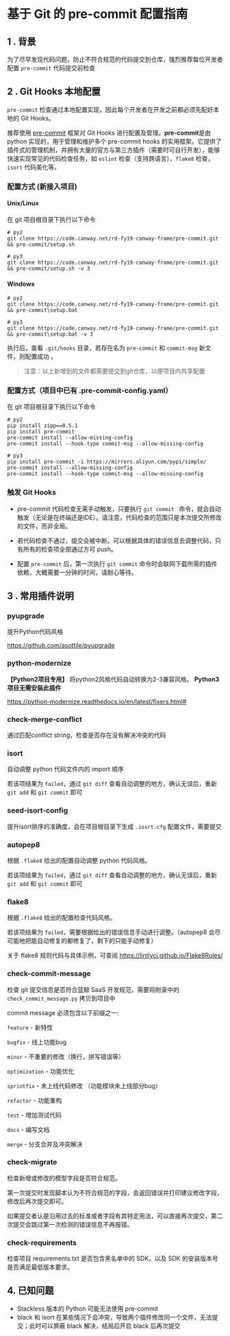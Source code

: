 # 基于 Git 的 pre-commit 配置指南

##  1 . 背景

为了尽早发现代码问题，防止不符合规范的代码提交到仓库，强烈推荐每位开发者配置 `pre-commit` 代码提交前检查

## 2 . Git Hooks 本地配置

`pre-commit` 检查通过本地配置实现，因此每个开发者在开发之前都必须先配好本地的 Git Hooks。

推荐使用 [pre-commit](https://pre-commit.com/) 框架对 Git Hooks 进行配置及管理。**pre-commit**是由 python 实现的，用于管理和维护多个 pre-commit hooks 的实用框架。它提供了插件式的管理机制，并拥有大量的官方与第三方插件（需要时可自行开发），能够快速实现常见的代码检查任务，如 `eslint` 检查（支持跨语言），`flake8` 检查，`isort` 代码美化等。


### 配置方式 (新接入项目)

#### Unix/Linux

在 git 项目根目录下执行以下命令

```shell
# py2
git clone https://code.canway.net/rd-fy19-canway-frame/pre-commit.git && pre-commit/setup.sh

# py3
git clone https://code.canway.net/rd-fy19-canway-frame/pre-commit.git && pre-commit/setup.sh -v 3

```

#### Windows

```
# py2
git clone https://code.canway.net/rd-fy19-canway-frame/pre-commit.git && pre-commit\setup.bat

# py3
git clone https://code.canway.net/rd-fy19-canway-frame/pre-commit.git && pre-commit\setup.bat -v 3

```

执行后，查看 `.git/hooks` 目录，若存在名为 `pre-commit` 和 `commit-msg` 新文件，则配置成功 。

> 注意：以上新增到的文件都需要提交到git仓库，以便项目内共享配置

### 配置方式（项目中已有 .pre-commit-config.yaml）

在 git 项目根目录下执行以下命令

```shell
# py2
pip install zipp==0.5.1
pip install pre-commit
pre-commit install --allow-missing-config
pre-commit install --hook-type commit-msg --allow-missing-config

# py3
pip install pre-commit -i https://mirrors.aliyun.com/pypi/simple/
pre-commit install --allow-missing-config
pre-commit install --hook-type commit-msg --allow-missing-config
```

### 触发 Git Hooks

- pre-commit 代码检查无需手动触发，只要执行 `git commit ` 命令，就会自动触发（无论是在终端还是IDE）。请注意，代码检查的范围只是本次提交所修改的文件，而非全局。

- 若代码检查不通过，提交会被中断。可以根据具体的错误信息去调整代码，只有所有的检查项全部通过方可 push。

- 配置 `pre-commit` 后，第一次执行 `git commit` 命令时会联网下载所需的插件依赖，大概需要一分钟的时间，请耐心等待。

## 3 . 常用插件说明

### pyupgrade

提升Python代码风格

https://github.com/asottile/pyupgrade

### python-modernize

**【Python2项目专用】** 将python2风格代码自动转换为2-3兼容风格。 **Python3 项目无需安装此插件**

https://python-modernize.readthedocs.io/en/latest/fixers.html#

### check-merge-conflict

通过匹配conflict string，检查是否存在没有解决冲突的代码

### isort

自动调整 python 代码文件内的 import 顺序

若该项结果为 `failed`，通过 `git diff` 查看自动调整的地方，确认无误后，重新 `git add` 和 `git commit` 即可

### seed-isort-config

提升isort排序的准确度，会在项目根目录下生成 `.iosrt.cfg` 配置文件，需要提交

### autopep8

根据 `.flake8` 给出的配置自动调整 python 代码风格。

若该项结果为 `failed`，通过 `git diff` 查看自动调整的地方，确认无误后，重新 `git add` 和 `git commit` 即可

### flake8

根据 `.flake8` 给出的配置检查代码风格。

若该项结果为 `failed`，需要根据给出的错误信息手动进行调整。（autopep8 会尽可能地把能自动修复的都修复了，剩下的只能手动修复）


关于 flake8 规则代码与具体示例，可查阅 https://lintlyci.github.io/Flake8Rules/

### check-commit-message

检查 git 提交信息是否符合蓝鲸 SaaS 开发规范，需要将附录中的 `check_commit_message.py` 拷贝到项目中


commit message 必须包含以下前缀之一:

`feature`     	- 新特性

`bugfix`      	- 线上功能bug

`minor`       	- 不重要的修改（换行，拼写错误等）

`optimization`	- 功能优化

`sprintfix`   	- 未上线代码修改 （功能模块未上线部分bug）

`refactor`    	- 功能重构

`test`        	- 增加测试代码

`docs`        	- 编写文档

`merge`       	- 分支合并及冲突解决

### check-migrate

检查新增或修改的模型字段是否符合规范。

第一次提交时发现脚本认为不符合规范的字段，会返回错误并打印建议修改字段，修改后再次提交即可。

如果提交者认是沿用过去的标准或者字段有其特定用法，可以直接再次提交，第二次提交会跳过第一次检测的错误信息不再报错。


### check-requirements

检查项目 requirements.txt 是否包含黑名单中的 SDK，以及 SDK 的安装版本号是否满足最低版本要求。

## 4. 已知问题

- Stackless 版本的 Python 可能无法使用 pre-commit 
- black 和 isort 在某些情况下会冲突，导致两个插件修改同一个文件，无法提交；此时可以屏蔽 black 解决，结局后开启 black 后再次提交